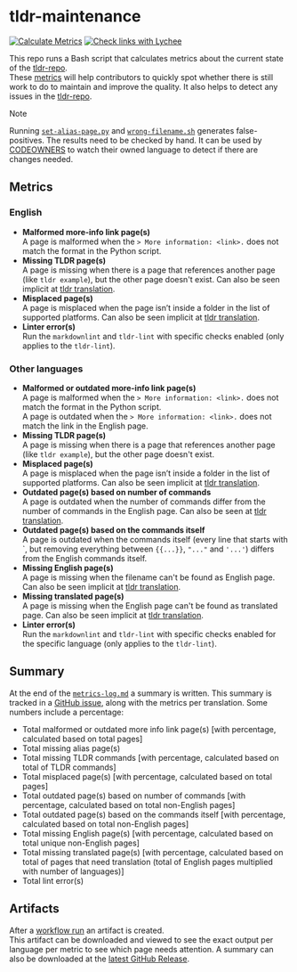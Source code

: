 # tldr-maintenance

[![Calculate Metrics](https://github.com/tldr-pages/tldr-maintenance/actions/workflows/calculate-metrics.yml/badge.svg)](https://github.com/tldr-pages/tldr-maintenance/actions/workflows/calculate-metrics.yml)
[![Check links with Lychee](https://github.com/tldr-pages/tldr-maintenance/actions/workflows/check-links.yml/badge.svg)](https://github.com/tldr-pages/tldr-maintenance/actions/workflows/check-links.yml)

This repo runs a Bash script that calculates metrics about the current state of the [tldr-repo](https://github.com/tldr-pages/tldr).  
These [metrics](https://github.com/tldr-pages/tldr-maintenance/issues/25) will help contributors to quickly spot whether there is still work to do to maintain and improve the quality. It also helps to detect any issues in the [tldr-repo](https://github.com/tldr-pages/tldr).

> [!NOTE]
> Running [`set-alias-page.py`](https://github.com/tldr-pages/tldr/blob/main/scripts/set-alias-page.py) and [`wrong-filename.sh`](https://github.com/tldr-pages/tldr/blob/main/scripts/wrong-filename.sh) generates false-positives.
The results need to be checked by hand. It can be used by [CODEOWNERS](https://github.com/tldr-pages/tldr/blob/main/.github/CODEOWNERS) to watch their owned language to detect if there are changes needed.

## Metrics

### English

- **Malformed more-info link page(s)**  
  A page is malformed when the `> More information: <link>.` does not match the format in the Python script.
- **Missing TLDR page(s)**  
  A page is missing when there is a page that references another page (like `tldr example`), but the other page doesn't exist.
  Can also be seen implicit at [tldr translation](https://lukwebsforge.github.io/tldri18n/).
- **Misplaced page(s)**  
  A page is misplaced when the page isn’t inside a folder in the list of supported platforms.
  Can also be seen implicit at [tldr translation](https://lukwebsforge.github.io/tldri18n/).
- **Linter error(s)**  
  Run the `markdownlint` and `tldr-lint` with specific checks enabled (only applies to the `tldr-lint`).

### Other languages

- **Malformed or outdated more-info link page(s)**  
  A page is malformed when the `> More information: <link>.` does not match the format in the Python script.  
   A page is outdated when the `> More information: <link>.` does not match the link in the English page.
- **Missing TLDR page(s)**  
  A page is missing when there is a page that references another page (like `tldr example`), but the other page doesn't exist.
- **Misplaced page(s)**  
  A page is misplaced when the page isn’t inside a folder in the list of supported platforms.
  Can also be seen implicit at [tldr translation](https://lukwebsforge.github.io/tldri18n/).
- **Outdated page(s) based on number of commands**  
  A page is outdated when the number of commands differ from the number of commands in the English page.
  Can also be seen at [tldr translation](https://lukwebsforge.github.io/tldri18n/).
- **Outdated page(s) based on the commands itself**  
  A page is outdated when the commands itself (every line that starts with \`, but removing everything between `{{...}}`, `"..."` and `'...'`) differs from the English commands itself.
- **Missing English page(s)**  
  A page is missing when the filename can't be found as English page.
  Can also be seen implicit at [tldr translation](https://lukwebsforge.github.io/tldri18n/).
- **Missing translated page(s)**  
  A page is missing when the English page can't be found as translated page.
  Can also be seen implicit at [tldr translation](https://lukwebsforge.github.io/tldri18n/).
- **Linter error(s)**  
  Run the `markdownlint` and `tldr-lint` with specific checks enabled for the specific language (only applies to the `tldr-lint`).

## Summary

At the end of the [`metrics-log.md`](https://github.com/tldr-pages/tldr-maintenance/releases/download/latest/metrics-log.md) a summary is written. 
This summary is tracked in a [GitHub issue](https://github.com/tldr-pages/tldr-maintenance/issues/25), along with the metrics per translation. Some numbers include a percentage:

- Total malformed or outdated more info link page(s) [with percentage, calculated based on total pages]
- Total missing alias page(s)
- Total missing TLDR commands [with percentage, calculated based on total of TLDR commands]
- Total misplaced page(s) [with percentage, calculated based on total pages]
- Total outdated page(s) based on number of commands [with percentage, calculated based on total non-English pages]
- Total outdated page(s) based on the commands itself [with percentage, calculated based on total non-English pages]
- Total missing English page(s) [with percentage, calculated based on total unique non-English pages]
- Total missing translated page(s) [with percentage, calculated based on total of pages that need translation (total of English pages multiplied with number of languages)]
- Total lint error(s)

## Artifacts

After a [workflow run](https://github.com/tldr-pages/tldr-maintenance/actions/workflows/calculate-metrics.yml) an artifact is created.  
This artifact can be downloaded and viewed to see the exact output per language per metric to see which page needs attention.
A summary can also be downloaded at the [latest GitHub Release](https://github.com/tldr-pages/tldr-maintenance/releases/tag/latest).
